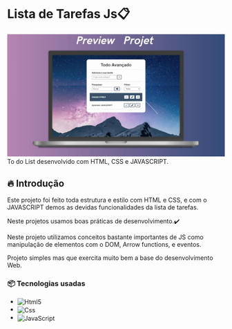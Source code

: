 # Lista de Tarefas Js📋
<img src="./preview-todo-list.jpg" alt="Mockup do Projeto">
To do List desenvolvido com HTML, CSS e JAVASCRIPT.

## 🔥 Introdução
Este projeto foi feito toda estrutura e estilo com HTML e CSS, e com o JAVASCRIPT demos as devidas funcionalidades da lista de tarefas.

Neste projetos usamos boas práticas de desenvolvimento.✔️

Neste projeto utilizamos conceitos bastante importantes de JS como manipulação de elementos com o DOM, Arrow functions, e eventos.

Projeto simples mas que exercita muito bem a base do desenvolvimento Web.

### 📦 Tecnologias usadas

* <img align="center" alt="Html5" src="https://img.shields.io/badge/HTML5-E34F26?style=for-the-badge&logo=html5&logoColor=white"/>
* <img align="center" alt="Css" src="https://img.shields.io/badge/CSS3-1572B6?style=for-the-badge&logo=css3&logoColor=white"/>
* <img align="center" alt="JavaScript" src="https://img.shields.io/badge/JavaScript-F7DF1E?style=for-the-badge&logo=javascript&logoColor=black"/>

